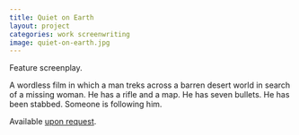 ```yaml
---
title: Quiet on Earth
layout: project
categories: work screenwriting
image: quiet-on-earth.jpg
---
```


Feature screenplay.

A wordless film in which a man treks across a barren desert world in search of
a missing woman. He has a rifle and a map. He has seven bullets. He has been
stabbed. Someone is following him.

Available [upon request](/contact/).
